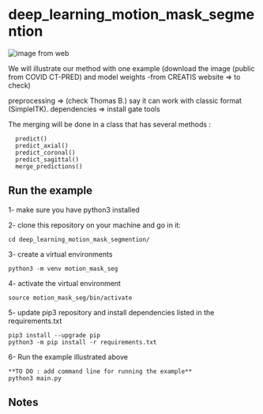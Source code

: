 # deep_learning_motion_mask_segmention

![image from web](https://www.creatis.insa-lyon.fr/nextcloud/index.php/s/boGJjsP5tnFSWw2/preview)



We will illustrate our method with one example (download the image (public from COVID CT-PRED) and model weights -from CREATIS website => to check)

preprocessing => (check Thomas B.) say it can work with classic format (SimpleITK).
dependencies => install gate tools

The merging will be done in a class that has several methods :

      predict()
      predict_axial()
      predict_coronal()
      predict_sagittal()
      merge_predictions()


## Run the example

1- make sure you have python3 installed

2- clone this repository on your machine and go in it:

    cd deep_learning_motion_mask_segmention/

3- create a virtual environments

    python3 -m venv motion_mask_seg

4- activate the virtual environment

    source motion_mask_seg/bin/activate

5- update pip3 repository and install dependencies listed in the requirements.txt

    pip3 install --upgrade pip
    python3 -m pip install -r requirements.txt

6- Run the example illustrated above

    **TO DO : add command line for running the example**
    python3 main.py

## Notes
